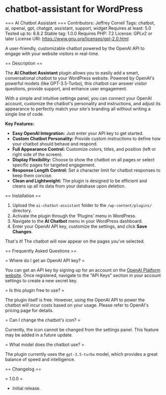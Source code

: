 # chatbot-assistant for WordPress
=== AI Chatbot Assistant ===
Contributors: Jeffrey Correll
Tags: chatbot, ai, openai, gpt, chatgpt, assistant, support, widget
Requires at least: 5.0
Tested up to: 6.8.2
Stable tag: 1.0.0
Requires PHP: 7.2
License: GPLv2 or later
License URI: https://www.gnu.org/licenses/gpl-2.0.html

A user-friendly, customizable chatbot powered by the OpenAI API to engage with your website visitors in real-time.

== Description ==

The **AI Chatbot Assistant** plugin allows you to easily add a smart, conversational chatbot to your WordPress website. Powered by OpenAI's powerful models (like GPT-3.5-Turbo), this chatbot can answer visitor questions, provide support, and enhance user engagement.

With a simple and intuitive settings panel, you can connect your OpenAI account, customize the chatbot's personality and instructions, and adjust its appearance to perfectly match your site's branding all without writing a single line of code.

**Key Features:**

* **Easy OpenAI Integration:** Just enter your API key to get started.
* **Custom Chatbot Personality:** Provide custom instructions to define how your chatbot should behave and respond.
* **Full Appearance Control:** Customize colors, titles, and position (left or right side of the screen).
* **Display Flexibility:** Choose to show the chatbot on all pages or select specific pages for targeted engagement.
* **Response Length Control:** Set a character limit for chatbot responses to keep them concise.
* **Clean and Lightweight:** The plugin is designed to be efficient and cleans up all its data from your database upon deletion.

== Installation ==

1.  Upload the `ai-chatbot-assistant` folder to the `/wp-content/plugins/` directory.
2.  Activate the plugin through the 'Plugins' menu in WordPress.
3.  Navigate to the **AI Chatbot** menu in your WordPress dashboard.
4.  Enter your OpenAI API key, customize the settings, and click **Save Changes**.

That's it! The chatbot will now appear on the pages you've selected.

== Frequently Asked Questions ==

= Where do I get an OpenAI API key? =

You can get an API key by signing up for an account on the [OpenAI Platform website](https://platform.openai.com/). Once registered, navigate to the "API Keys" section in your account settings to create a new secret key.

= Is this plugin free to use? =

The plugin itself is free. However, using the OpenAI API to power the chatbot will incur costs based on your usage. Please refer to OpenAI's pricing page for details.

= Can I change the chatbot's icon? =

Currently, the icon cannot be changed from the settings panel. This feature may be added in a future update.

= What model does the chatbot use? =

The plugin currently uses the `gpt-3.5-turbo` model, which provides a great balance of speed and intelligence.

== Changelog ==

= 1.0.0 =
* Initial release.
